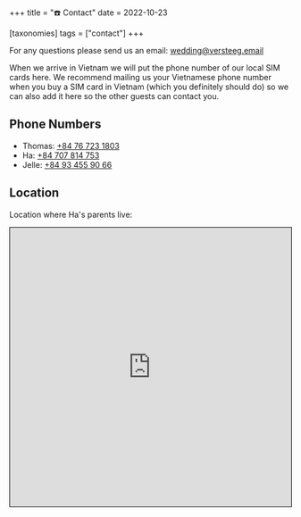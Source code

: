 +++
title = "☎️ Contact"
date = 2022-10-23

[taxonomies]
tags = ["contact"]
+++

For any questions please send us an email: [wedding@versteeg.email](mailto:wedding@versteeg.email)

When we arrive in Vietnam we will put the phone number of our local SIM cards here. We recommend mailing us your Vietnamese phone number when you buy a SIM card in Vietnam (which you definitely should do) so we can also add it here so the other guests can contact you.

## Phone Numbers

- Thomas: [+84 76 723 1803](tel:+84767231803)
- Ha: [+84 707 814 753](tel:+84707814753)
- Jelle: [+84 93 455 90 66](tel:+84934559066)

## Location

Location where Ha's parents live:

<iframe width="100%" height="500" frameborder="0" scrolling="no" src="https://www.openstreetmap.org/export/embed.html?bbox=106.61738455295564%2C10.786633829484384%2C106.61924600601198%2C10.788507178461499&amp;layer=mapnik&amp;marker=10.787570505431754%2C106.6183152794838" style="border: 1px solid black"></iframe>
